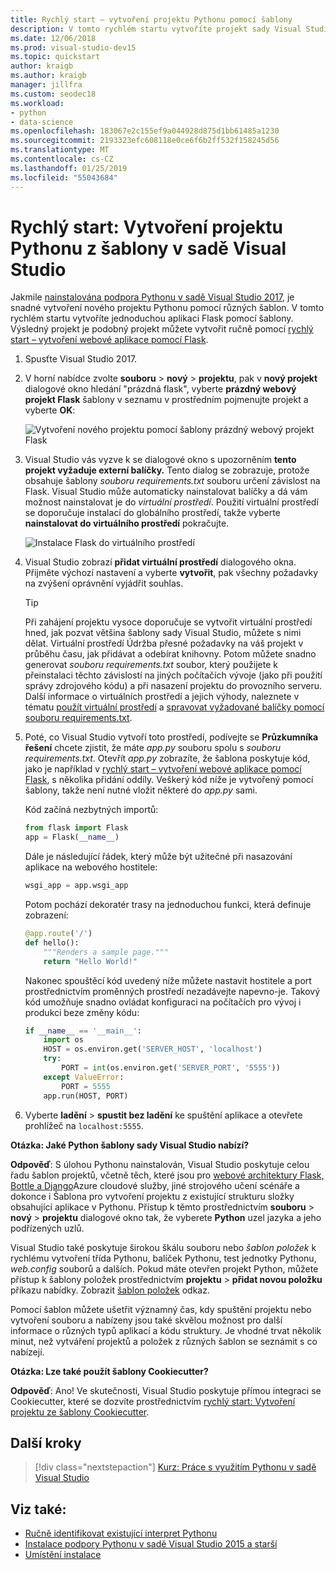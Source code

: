 ```yaml
---
title: Rychlý start – vytvoření projektu Pythonu pomocí šablony
description: V tomto rychlém startu vytvoříte projekt sady Visual Studio pro Python s pomocí integrovanou šablonu pro základní aplikaci Flask.
ms.date: 12/06/2018
ms.prod: visual-studio-dev15
ms.topic: quickstart
author: kraigb
ms.author: kraigb
manager: jillfra
ms.custom: seodec18
ms.workload:
- python
- data-science
ms.openlocfilehash: 183067e2c155ef9a044928d875d1bb61485a1230
ms.sourcegitcommit: 2193323efc608118e0ce6f6b2ff532f158245d56
ms.translationtype: MT
ms.contentlocale: cs-CZ
ms.lasthandoff: 01/25/2019
ms.locfileid: "55043684"
---
```

# <a name="quickstart-create-a-python-project-from-a-template-in-visual-studio"></a>Rychlý start: Vytvoření projektu Pythonu z šablony v sadě Visual Studio

Jakmile [nainstalována podpora Pythonu v sadě Visual Studio 2017](installing-python-support-in-visual-studio.md), je snadné vytvoření nového projektu Pythonu pomocí různých šablon. V tomto rychlém startu vytvoříte jednoduchou aplikaci Flask pomocí šablony. Výsledný projekt je podobný projekt můžete vytvořit ručně pomocí [rychlý start – vytvoření webové aplikace pomocí Flask](../ide/quickstart-python.md).

1. Spusťte Visual Studio 2017.

1. V horní nabídce zvolte **souboru** > **nový** > **projektu**, pak v **nový projekt** dialogové okno hledání "prázdná flask", vyberte **prázdný webový projekt Flask** šablony v seznamu v prostředním pojmenujte projekt a vyberte **OK**:

    ![Vytvoření nového projektu pomocí šablony prázdný webový projekt Flask](media/quickstart-python-06-blank-flask-template.png)

1. Visual Studio vás vyzve k se dialogové okno s upozorněním **tento projekt vyžaduje externí balíčky.** Tento dialog se zobrazuje, protože obsahuje šablony *souboru requirements.txt* souboru určení závislost na Flask. Visual Studio může automaticky nainstalovat balíčky a dá vám možnost nainstalovat je do *virtuální prostředí*. Použití virtuální prostředí se doporučuje instalací do globálního prostředí, takže vyberte **nainstalovat do virtuálního prostředí** pokračujte.

    ![Instalace Flask do virtuálního prostředí](media/quickstart-python-07-install-into-virtual-environment.png)

1. Visual Studio zobrazí **přidat virtuální prostředí** dialogového okna. Přijměte výchozí nastavení a vyberte **vytvořit**, pak všechny požadavky na zvýšení oprávnění vyjádřit souhlas.

    > [!Tip]
    > Při zahájení projektu vysoce doporučuje se vytvořit virtuální prostředí hned, jak pozvat většina šablony sady Visual Studio, můžete s nimi dělat. Virtuální prostředí Údržba přesné požadavky na váš projekt v průběhu času, jak přidávat a odebírat knihovny. Potom můžete snadno generovat *souboru requirements.txt* soubor, který použijete k přeinstalaci těchto závislostí na jiných počítačích vývoje (jako při použití správy zdrojového kódu) a při nasazení projektu do provozního serveru. Další informace o virtuálních prostředí a jejich výhody, naleznete v tématu [použít virtuální prostředí](../python/selecting-a-python-environment-for-a-project.md#use-virtual-environments) a [spravovat vyžadované balíčky pomocí souboru requirements.txt](../python/managing-required-packages-with-requirements-txt.md).

1. Poté, co Visual Studio vytvoří toto prostředí, podívejte se **Průzkumníka řešení** chcete zjistit, že máte *app.py* souboru spolu s *souboru requirements.txt*. Otevřít *app.py* zobrazíte, že šablona poskytuje kód, jako je například v [rychlý start – vytvoření webové aplikace pomocí Flask](../ide/quickstart-python.md), s několika přidání oddíly. Veškerý kód níže je vytvořený pomocí šablony, takže není nutné vložit některé do *app.py* sami.

    Kód začíná nezbytných importů:

    ```python
    from flask import Flask
    app = Flask(__name__)
    ```

    Dále je následující řádek, který může být užitečné při nasazování aplikace na webového hostitele:

    ```python
    wsgi_app = app.wsgi_app
    ```

    Potom pochází dekoratér trasy na jednoduchou funkci, která definuje zobrazení:

    ```python
    @app.route('/')
    def hello():
        """Renders a sample page."""
        return "Hello World!"
    ```

    Nakonec spouštěcí kód uvedený níže můžete nastavit hostitele a port prostřednictvím proměnných prostředí nezadávejte napevno-je. Takový kód umožňuje snadno ovládat konfiguraci na počítačích pro vývoj i produkci beze změny kódu:

    ```python
    if __name__ == '__main__':
        import os
        HOST = os.environ.get('SERVER_HOST', 'localhost')
        try:
            PORT = int(os.environ.get('SERVER_PORT', '5555'))
        except ValueError:
            PORT = 5555
        app.run(HOST, PORT)
    ```

1. Vyberte **ladění** > **spustit bez ladění** ke spuštění aplikace a otevřete prohlížeč na `localhost:5555`.

**Otázka: Jaké Python šablony sady Visual Studio nabízí?**

**Odpověď**: S úlohou Pythonu nainstalován, Visual Studio poskytuje celou řadu šablon projektů, včetně těch, které jsou pro [webové architektury Flask, Bottle a Django](../python/python-web-application-project-templates.md)Azure cloudové služby, jiné strojového učení scénáře a dokonce i Šablona pro vytvoření projektu z existující strukturu složky obsahující aplikace v Pythonu. Přístup k těmto prostřednictvím **souboru** > **nový** > **projektu** dialogové okno tak, že vyberete **Python** uzel jazyka a jeho podřízených uzlů.

Visual Studio také poskytuje širokou škálu souboru nebo *šablon položek* k rychlému vytvoření třída Pythonu, balíček Pythonu, test jednotky Pythonu, *web.config* souborů a dalších. Pokud máte otevřen projekt Python, můžete přístup k šablony položek prostřednictvím **projektu** > **přidat novou položku** příkazu nabídky. Zobrazit [šablon položek](python-item-templates.md) odkaz.

Pomocí šablon můžete ušetřit významný čas, kdy spuštění projektu nebo vytvoření souboru a nabízeny jsou také skvělou možnost pro další informace o různých typů aplikací a kódu struktury. Je vhodné trvat několik minut, než vytváření projektů a položek z různých šablon se seznámit s co nabízejí.

**Otázka: Lze také použít šablony Cookiecutter?**

**Odpověď**: Ano! Ve skutečnosti, Visual Studio poskytuje přímou integraci se Cookiecutter, které se dozvíte prostřednictvím [rychlý start: Vytvoření projektu ze šablony Cookiecutter](../python/quickstart-04-python-in-visual-studio-project-from-cookiecutter.md).

## <a name="next-steps"></a>Další kroky

> [!div class="nextstepaction"]
> [Kurz: Práce s využitím Pythonu v sadě Visual Studio](tutorial-working-with-python-in-visual-studio-step-01-create-project.md)

## <a name="see-also"></a>Viz také:

- [Ručně identifikovat existující interpret Pythonu](managing-python-environments-in-visual-studio.md#manually-identify-an-existing-environment)
- [Instalace podpory Pythonu v sadě Visual Studio 2015 a starší](installing-python-support-in-visual-studio.md)
- [Umístění instalace](installing-python-support-in-visual-studio.md#install-locations)
